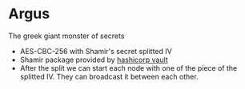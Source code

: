 # Argus
The greek giant monster of secrets

- AES-CBC-256 with Shamir's secret splitted IV
- Shamir package provided by [hashicorp vault](https://pkg.go.dev/github.com/hashicorp/vault/shamir)
- After the split we can start each node with one of the piece of the splitted IV. They can broadcast it between each other.
